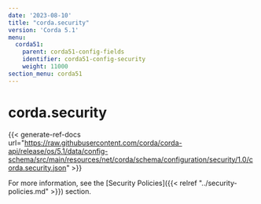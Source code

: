 ```yaml
---
date: '2023-08-10'
title: "corda.security"
version: 'Corda 5.1'
menu:
  corda51:
    parent: corda51-config-fields
    identifier: corda51-config-security
    weight: 11000
section_menu: corda51
---
```

# corda.security
{{< generate-ref-docs url="https://raw.githubusercontent.com/corda/corda-api/release/os/5.1/data/config-schema/src/main/resources/net/corda/schema/configuration/security/1.0/corda.security.json" >}}

For more information, see the [Security Policies]({{< relref "../security-policies.md" >}}) section.